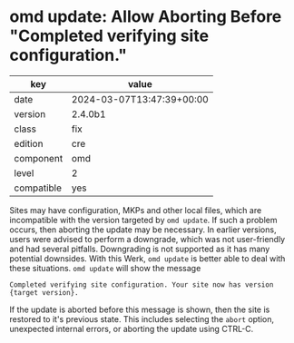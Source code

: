 [//]: # (werk v2)
# omd update: Allow Aborting Before "Completed verifying site configuration."

key        | value
---------- | ---
date       | 2024-03-07T13:47:39+00:00
version    | 2.4.0b1
class      | fix
edition    | cre
component  | omd
level      | 2
compatible | yes

Sites may have configuration, MKPs and other local files, which are incompatible with the version
targeted by `omd update`. If such a problem occurs, then aborting the update may be necessary. In
earlier versions, users were advised to perform a downgrade, which was not user-friendly and had
several pitfalls. Downgrading is not supported as it has many potential downsides. With this Werk,
`omd update` is better able to deal with these situations. `omd update` will show the message
```
Completed verifying site configuration. Your site now has version {target version}.
```
If the update is aborted before this message is shown, then the site is restored to it's previous
state. This includes selecting the `abort` option, unexpected internal errors, or aborting the
update using CTRL-C.
